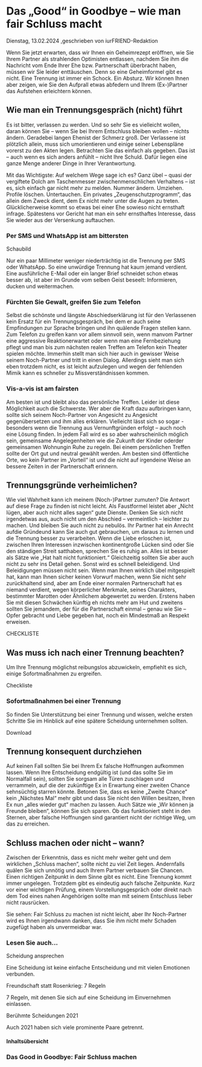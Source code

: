 # Das „Good“ in Goodbye – wie man fair Schluss macht

Dienstag, 13.02.2024 ,geschrieben von iurFRIEND-Redaktion

Wenn Sie jetzt erwarten, dass wir Ihnen ein Geheimrezept eröffnen, wie Sie Ihrem Partner als strahlenden Optimisten entlassen, nachdem Sie ihm die Nachricht vom Ende Ihrer Ehe bzw. Partnerschaft überbracht haben, müssen wir Sie leider enttäuschen. Denn so eine Geheimformel gibt es nicht. Eine Trennung ist immer ein Schock. Ein Absturz. Wir können Ihnen aber zeigen, wie Sie den Aufprall etwas abfedern und Ihrem (Ex-)Partner das Aufstehen erleichtern können.

## Wie man ein Trennungsgespräch (nicht) führt

Es ist bitter, verlassen zu werden. Und so sehr Sie es vielleicht wollen, daran können Sie – wenn Sie bei Ihrem Entschluss bleiben wollen – nichts ändern. Geradebei langen Ehenist der Schmerz groß. Der Verlassene ist plötzlich allein, muss sich umorientieren und einige seiner Lebenspläne vorerst zu den Akten legen. Betrachten Sie das einfach als gegeben. Das ist – auch wenn es sich anders anfühlt – nicht Ihre Schuld. Dafür liegen eine ganze Menge anderer Dinge in Ihrer Verantwortung.

Mit das Wichtigste: Auf welchem Wege sage ich es? Ganz übel – quasi der vergiftete Dolch am Taschenmesser zwischenmenschlichen Verhaltens – ist es, sich einfach gar nicht mehr zu melden. Nummer ändern. Umziehen. Profile löschen. Untertauchen. Ein privates „Zeugenschutzprogramm“, das allein dem Zweck dient, dem Ex nicht mehr unter die Augen zu treten. Glücklicherweise kommt so etwas bei einer Ehe sowieso nicht ernsthaft infrage. Spätestens vor Gericht hat man ein sehr ernsthaftes Interesse, dass Sie wieder aus der Versenkung auftauchen.

### Per SMS und WhatsApp ist am bittersten

Schaubild

Nur ein paar Millimeter weniger niederträchtig ist die Trennung per SMS oder WhatsApp. So eine unwürdige Trennung hat kaum jemand verdient. Eine ausführliche E-Mail oder ein langer Brief schneidet schon etwas besser ab, ist aber im Grunde vom selben Geist beseelt: Informieren, ducken und weitermachen.

### Fürchten Sie Gewalt, greifen Sie zum Telefon

Selbst die schönste und längste Abschiedserklärung ist für den Verlassenen kein Ersatz für ein Trennungsgespräch, bei dem er auch seine Empfindungen zur Sprache bringen und ihn quälende Fragen stellen kann. Zum Telefon zu greifen kann vor allem sinnvoll sein, wenn manvom Partner eine aggressive Reaktionerwartet oder wenn man eine Fernbeziehung pflegt und man bis zum nächsten realen Treffen am Telefon kein Theater spielen möchte. Immerhin stellt man sich hier auch in gewisser Weise seinem Noch-Partner und tritt in einen Dialog. Allerdings sieht man sich eben trotzdem nicht, es ist leicht aufzulegen und wegen der fehlenden Mimik kann es schneller zu Missverständnissen kommen.

### Vis-a-vis ist am fairsten

Am besten ist und bleibt also das persönliche Treffen. Leider ist diese Möglichkeit auch die Schwerste. Wer aber die Kraft dazu aufbringen kann, sollte sich seinem Noch-Partner von Angesicht zu Angesicht gegenübersetzen und ihm alles erklären. Vielleicht lässt sich so sogar - besonders wenn die Trennung aus Vernunftgründen erfolgt – auch noch eine Lösung finden. In jedem Fall wird es so aber wahrscheinlich möglich sein, gemeinsame Angelegenheiten wie die Zukunft der Kinder oderder gemeinsamen Wohnungin Ruhe zu regeln. Bei einem persönlichen Treffen sollte der Ort gut und neutral gewählt werden. Am besten sind öffentliche Orte, wo kein Partner im „Vorteil“ ist und die nicht auf irgendeine Weise an bessere Zeiten in der Partnerschaft erinnern.

## Trennungsgründe verheimlichen?

Wie viel Wahrheit kann ich meinem (Noch-)Partner zumuten? Die Antwort auf diese Frage zu finden ist nicht leicht. Als Faustformel leistet aber „Nicht lügen, aber auch nicht alles sagen“ gute Dienste. Denken Sie sich nicht irgendetwas aus, auch nicht um den Abschied – vermeintlich – leichter zu machen. Und bleiben Sie auch nicht zu nebulös. Ihr Partner hat ein Anrecht aufdie Gründeund kann Sie auch gut gebrauchen, um daraus zu lernen und die Trennung besser zu verarbeiten. Wenn die Liebe erloschen ist, zwischen Ihren Interessen inzwischen kontinentgroße Lücken sind oder Sie den ständigen Streit satthaben, sprechen Sie es ruhig an. Alles ist besser als Sätze wie „Hat halt nicht funktioniert.“ Gleichzeitig sollten Sie aber auch nicht zu sehr ins Detail gehen. Sonst wird es schnell beleidigend. Und Beleidigungen müssen nicht sein. Wenn man Ihnen wirklich übel mitgespielt hat, kann man Ihnen sicher keinen Vorwurf machen, wenn Sie nicht sehr zurückhaltend sind, aber am Ende einer normalen Partnerschaft hat es niemand verdient, wegen körperlicher Merkmale, seines Charakters, bestimmter Marotten oder Ähnlichem abgewertet zu werden. Erstens haben Sie mit diesen Schwächen künftig eh nichts mehr am Hut und zweitens sollten Sie jemandem, der für die Partnerschaft einmal – genau wie Sie – Opfer gebracht und Liebe gegeben hat, noch ein Mindestmaß an Respekt erweisen.

CHECKLISTE

## Was muss ich nach einer Trennung beachten?

Um Ihre Trennung möglichst reibungslos abzuwickeln, empfiehlt es sich, einige Sofortmaßnahmen zu ergreifen.

Checkliste

### Sofortmaßnahmen bei einer Trennung

So finden Sie Unterstützung bei einer Trennung und wissen, welche ersten Schritte Sie im Hinblick auf eine spätere Scheidung unternehmen sollten.

Download

## Trennung konsequent durchziehen

Auf keinen Fall sollten Sie bei Ihrem Ex falsche Hoffnungen aufkommen lassen. Wenn Ihre Entscheidung endgültig ist (und das sollte Sie im Normalfall sein), sollten Sie sorgsam alle Türen zuschlagen und verrammeln, auf die der zukünftige Ex in Erwartung einer zweiten Chance sehnsüchtig starren könnte. Betonen Sie, dass es keine „Zweite Chance“ kein „Nächstes Mal“ mehr gibt und dass Sie nicht den Willen besitzen, Ihren Ex nun „alles wieder gut“ machen zu lassen. Auch Sätze wie „Wir können ja Freunde bleiben“, können Sie sich sparen. Ob das funktioniert steht in den Sternen, aber falsche Hoffnungen sind garantiert nicht der richtige Weg, um das zu erreichen.

## Schluss machen oder nicht – wann?

Zwischen der Erkenntnis, dass es nicht mehr weiter geht und dem wirklichen „Schluss machen“, sollte nicht zu viel Zeit liegen. Andernfalls quälen Sie sich unnötig und auch Ihrem Partner verbauen Sie Chancen. Einen richtigen Zeitpunkt in dem Sinne gibt es nicht. Eine Trennung kommt immer ungelegen. Trotzdem gibt es eindeutig auch falsche Zeitpunkte. Kurz vor einer wichtigen Prüfung, einem Vorstellungsgespräch oder direkt nach dem Tod eines nahen Angehörigen sollte man mit seinem Entschluss lieber nicht rausrücken.

Sie sehen: Fair Schluss zu machen ist nicht leicht, aber Ihr Noch-Partner wird es Ihnen irgendwann danken, dass Sie ihm nicht mehr Schaden zugefügt haben als unvermeidbar war.

### Lesen Sie auch...

Scheidung ansprechen

Eine Scheidung ist keine einfache Entscheidung und mit vielen Emotionen verbunden.

Freundschaft statt Rosenkrieg: 7 Regeln

7 Regeln, mit denen Sie sich auf eine Scheidung im Einvernehmen einlassen.

Berühmte Scheidungen 2021

Auch 2021 haben sich viele prominente Paare getrennt.

#### Inhaltsübersicht

### Das Good in Goodbye: Fair Schluss machen